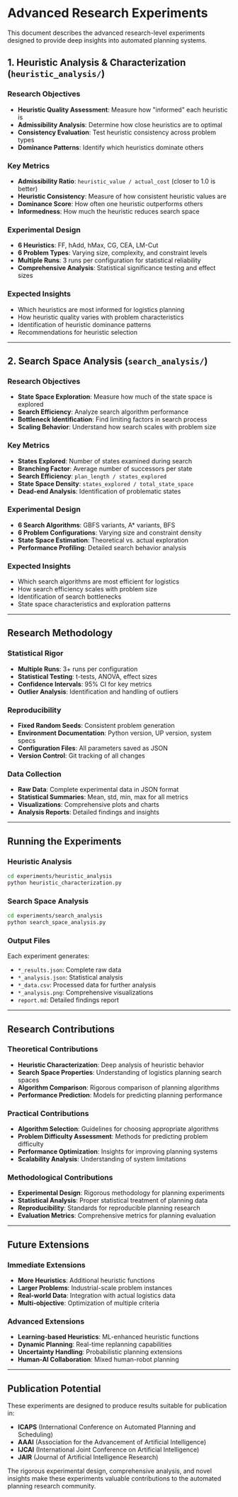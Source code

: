 # Advanced Research Experiments

This document describes the advanced research-level experiments designed to provide deep insights into automated planning systems.

## **1. Heuristic Analysis & Characterization** (`heuristic_analysis/`)

### **Research Objectives**
- **Heuristic Quality Assessment**: Measure how "informed" each heuristic is
- **Admissibility Analysis**: Determine how close heuristics are to optimal
- **Consistency Evaluation**: Test heuristic consistency across problem types
- **Dominance Patterns**: Identify which heuristics dominate others

### **Key Metrics**
- **Admissibility Ratio**: `heuristic_value / actual_cost` (closer to 1.0 is better)
- **Heuristic Consistency**: Measure of how consistent heuristic values are
- **Dominance Score**: How often one heuristic outperforms others
- **Informedness**: How much the heuristic reduces search space

### **Experimental Design**
- **6 Heuristics**: FF, hAdd, hMax, CG, CEA, LM-Cut
- **6 Problem Types**: Varying size, complexity, and constraint levels
- **Multiple Runs**: 3 runs per configuration for statistical reliability
- **Comprehensive Analysis**: Statistical significance testing and effect sizes

### **Expected Insights**
- Which heuristics are most informed for logistics planning
- How heuristic quality varies with problem characteristics
- Identification of heuristic dominance patterns
- Recommendations for heuristic selection

---

## **2. Search Space Analysis** (`search_analysis/`)

### **Research Objectives**
- **State Space Exploration**: Measure how much of the state space is explored
- **Search Efficiency**: Analyze search algorithm performance
- **Bottleneck Identification**: Find limiting factors in search process
- **Scaling Behavior**: Understand how search scales with problem size

### **Key Metrics**
- **States Explored**: Number of states examined during search
- **Branching Factor**: Average number of successors per state
- **Search Efficiency**: `plan_length / states_explored`
- **State Space Density**: `states_explored / total_state_space`
- **Dead-end Analysis**: Identification of problematic states

### **Experimental Design**
- **6 Search Algorithms**: GBFS variants, A* variants, BFS
- **6 Problem Configurations**: Varying size and constraint density
- **State Space Estimation**: Theoretical vs. actual exploration
- **Performance Profiling**: Detailed search behavior analysis

### **Expected Insights**
- Which search algorithms are most efficient for logistics
- How search efficiency scales with problem size
- Identification of search bottlenecks
- State space characteristics and exploration patterns

---

## **Research Methodology**

### **Statistical Rigor**
- **Multiple Runs**: 3+ runs per configuration
- **Statistical Testing**: t-tests, ANOVA, effect sizes
- **Confidence Intervals**: 95% CI for key metrics
- **Outlier Analysis**: Identification and handling of outliers

### **Reproducibility**
- **Fixed Random Seeds**: Consistent problem generation
- **Environment Documentation**: Python version, UP version, system specs
- **Configuration Files**: All parameters saved as JSON
- **Version Control**: Git tracking of all changes

### **Data Collection**
- **Raw Data**: Complete experimental data in JSON format
- **Statistical Summaries**: Mean, std, min, max for all metrics
- **Visualizations**: Comprehensive plots and charts
- **Analysis Reports**: Detailed findings and insights

---

## **Running the Experiments**

### **Heuristic Analysis**
```bash
cd experiments/heuristic_analysis
python heuristic_characterization.py
```

### **Search Space Analysis**
```bash
cd experiments/search_analysis
python search_space_analysis.py
```

### **Output Files**
Each experiment generates:
- `*_results.json`: Complete raw data
- `*_analysis.json`: Statistical analysis
- `*_data.csv`: Processed data for further analysis
- `*_analysis.png`: Comprehensive visualizations
- `report.md`: Detailed findings report

---

## **Research Contributions**

### **Theoretical Contributions**
- **Heuristic Characterization**: Deep analysis of heuristic behavior
- **Search Space Properties**: Understanding of logistics planning search spaces
- **Algorithm Comparison**: Rigorous comparison of planning algorithms
- **Performance Prediction**: Models for predicting planning performance

### **Practical Contributions**
- **Algorithm Selection**: Guidelines for choosing appropriate algorithms
- **Problem Difficulty Assessment**: Methods for predicting problem difficulty
- **Performance Optimization**: Insights for improving planning systems
- **Scalability Analysis**: Understanding of system limitations

### **Methodological Contributions**
- **Experimental Design**: Rigorous methodology for planning experiments
- **Statistical Analysis**: Proper statistical treatment of planning data
- **Reproducibility**: Standards for reproducible planning research
- **Evaluation Metrics**: Comprehensive metrics for planning evaluation

---

## **Future Extensions**

### **Immediate Extensions**
- **More Heuristics**: Additional heuristic functions
- **Larger Problems**: Industrial-scale problem instances
- **Real-world Data**: Integration with actual logistics data
- **Multi-objective**: Optimization of multiple criteria

### **Advanced Extensions**
- **Learning-based Heuristics**: ML-enhanced heuristic functions
- **Dynamic Planning**: Real-time replanning capabilities
- **Uncertainty Handling**: Probabilistic planning extensions
- **Human-AI Collaboration**: Mixed human-robot planning

---

## **Publication Potential**

These experiments are designed to produce results suitable for publication in:
- **ICAPS** (International Conference on Automated Planning and Scheduling)
- **AAAI** (Association for the Advancement of Artificial Intelligence)
- **IJCAI** (International Joint Conference on Artificial Intelligence)
- **JAIR** (Journal of Artificial Intelligence Research)

The rigorous experimental design, comprehensive analysis, and novel insights make these experiments valuable contributions to the automated planning research community.
